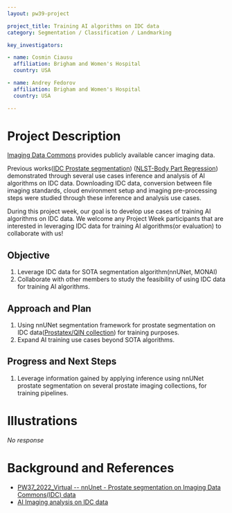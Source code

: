 ```yaml
---
layout: pw39-project

project_title: Training AI algorithms on IDC data
category: Segmentation / Classification / Landmarking

key_investigators:

- name: Cosmin Ciausu
  affiliation: Brigham and Women's Hospital
  country: USA

- name: Andrey Fedorov
  affiliation: Brigham and Women's Hospital
  country: USA

---
```


# Project Description

<!-- Add a short paragraph describing the project. -->

[Imaging Data Commons](https://portal.imaging.datacommons.cancer.gov/) provides publicly available cancer imaging data.

Previous works([IDC Prostate segmentation](https://github.com/ImagingDataCommons/idc-prostate-mri-analysis)) ([NLST-Body Part Regression](https://github.com/ImagingDataCommons/IDC-Tutorials/blob/master/notebooks/body_part_regression_with_structured_reports.ipynb)) demonstrated through several use cases inference and analysis of AI algorithms on IDC data.
Downloading IDC data, conversion between file imaging standards, cloud environment setup and imaging pre-processing steps were studied through these inference and analysis use cases.

During this project week, our goal is to develop use cases of training AI algorithms on IDC data. We welcome any Project Week participants that are interested in leveraging IDC data for training AI algorithms(or evaluation) to collaborate with us!

## Objective

<!-- Describe here WHAT you would like to achieve (what you will have as end result). -->

1.  Leverage IDC data for SOTA segmentation algorithm(nnUNet, MONAI)
2.  Collaborate with other members to study the feasibility of using IDC data for training AI algorithms.

## Approach and Plan

<!-- Describe here HOW you would like to achieve the objectives stated above. -->

1.  Using nnUNet segmentation framework for prostate segmentation on IDC data([Prostatex/QIN collection](https://portal.imaging.datacommons.cancer.gov/explore/filters/?collection_id=Community\&collection_id=QIN\&collection_id=prostate_mri_us_biopsy\&collection_id=prostatex\&collection_id=qin_prostate_repeatability)) for training purposes.
2.  Expand AI training use cases beyond SOTA algorithms.

## Progress and Next Steps

<!-- Update this section as you make progress, describing of what you have ACTUALLY DONE.
     If there are specific steps that you could not complete then you can describe them here, too. -->

1.  Leverage information gained by applying inference using nnUNet prostate segmentation on several prostate imaging collections, for training pipelines.

# Illustrations

<!-- Add pictures and links to videos that demonstrate what has been accomplished. -->

*No response*

# Background and References

<!-- If you developed any software, include link to the source code repository.
     If possible, also add links to sample data, and to any relevant publications. -->

*   [PW37_2022_Virtual -- nnUnet - Prostate segmentation on Imaging Data Commons(IDC) data](https://github.com/NA-MIC/ProjectWeek/tree/master/PW37_2022_Virtual/Projects/IDCProstateSegmentation)
*   [AI Imaging analysis on IDC data](https://github.com/ImagingDataCommons/IDC-Tutorials/tree/master/notebooks#imaging-analysis-ai)
